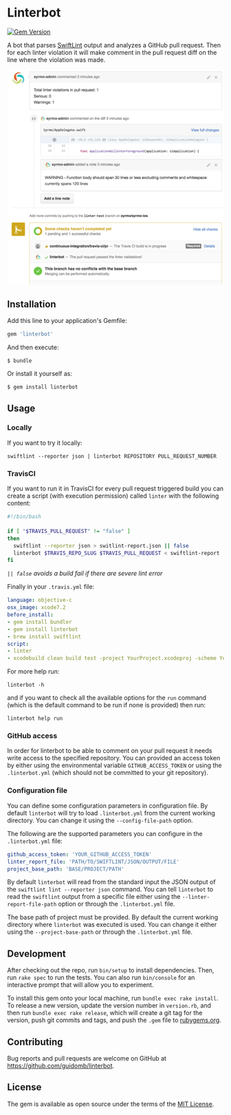# Linterbot

[![Gem Version](https://badge.fury.io/rb/linterbot.svg)](https://badge.fury.io/rb/linterbot)

A bot that parses [SwiftLint](https://github.com/realm/SwiftLint) output and analyzes a GitHub pull request. Then for each linter violation it will make comment in the pull request diff on the line where the violation was made.

![linterbot commenting on pull request](./docs/assets/linterbot-comment-pull-request.png)

## Installation

Add this line to your application's Gemfile:

```ruby
gem 'linterbot'
```

And then execute:

    $ bundle

Or install it yourself as:

    $ gem install linterbot

## Usage

### Locally

If you want to try it locally:

```
swiftlint --reporter json | linterbot REPOSITORY PULL_REQUEST_NUMBER
```

### TravisCI

If you want to run it in TravisCI for every pull request triggered build you can create a script (with execution permission) called `linter` with the following content:

```bash
#!/bin/bash

if [ "$TRAVIS_PULL_REQUEST" != "false" ]
then
  swiftlint --reporter json > switlint-report.json || false
  linterbot $TRAVIS_REPO_SLUG $TRAVIS_PULL_REQUEST < swiftlint-report
fi
```
*`|| false` avoids a build fail if there are severe lint error*

Finally in your `.travis.yml` file:

```yml
language: objective-c
osx_image: xcode7.2
before_install:
- gem install bundler
- gem install linterbot
- brew install swiftlint
script:
- linter
- xcodebuild clean build test -project YourProject.xcodeproj -scheme YourProject
```

For more help run:

```
linterbot -h
```

and if you want to check all the available options for the `run` command (which is the default command to be run if none is provided) then run:

```
linterbot help run
```

### GitHub access

In order for linterbot to be able to comment on your pull request it needs write access to the specified repository. You can provided an access token by either using the environmental variable `GITHUB_ACCESS_TOKEN` or using the `.linterbot.yml` (which should not be committed to your git repository).

### Configuration file

You can define some configuration parameters in configuration file. By default `linterbot` will try to load `.linterbot.yml` from the current working directory. You can change it using the `--config-file-path` option.

The following are the supported parameters you can configure in the `.linterbot.yml` file:

```yml
github_access_token: 'YOUR_GITHUB_ACCESS_TOKEN'
linter_report_file: 'PATH/TO/SWIFTLINT/JSON/OUTPUT/FILE'
project_base_path: 'BASE/PROJECT/PATH'
```

By default `linterbot` will read from the standard input the JSON output of the `swiftlint lint --reporter json` command. You can tell `linterbot` to read the `swiftlint` output from a specific file either using the `--linter-report-file-path` option or through the `.linterbot.yml` file.

The base path of project must be provided. By default the current working directory where `linterbot` was executed is used. You can change it either using the `--project-base-path` or through the `.linterbot.yml` file.

## Development

After checking out the repo, run `bin/setup` to install dependencies. Then, run `rake spec` to run the tests. You can also run `bin/console` for an interactive prompt that will allow you to experiment.

To install this gem onto your local machine, run `bundle exec rake install`. To release a new version, update the version number in `version.rb`, and then run `bundle exec rake release`, which will create a git tag for the version, push git commits and tags, and push the `.gem` file to [rubygems.org](https://rubygems.org).

## Contributing

Bug reports and pull requests are welcome on GitHub at https://github.com/guidomb/linterbot.


## License

The gem is available as open source under the terms of the [MIT License](http://opensource.org/licenses/MIT).
